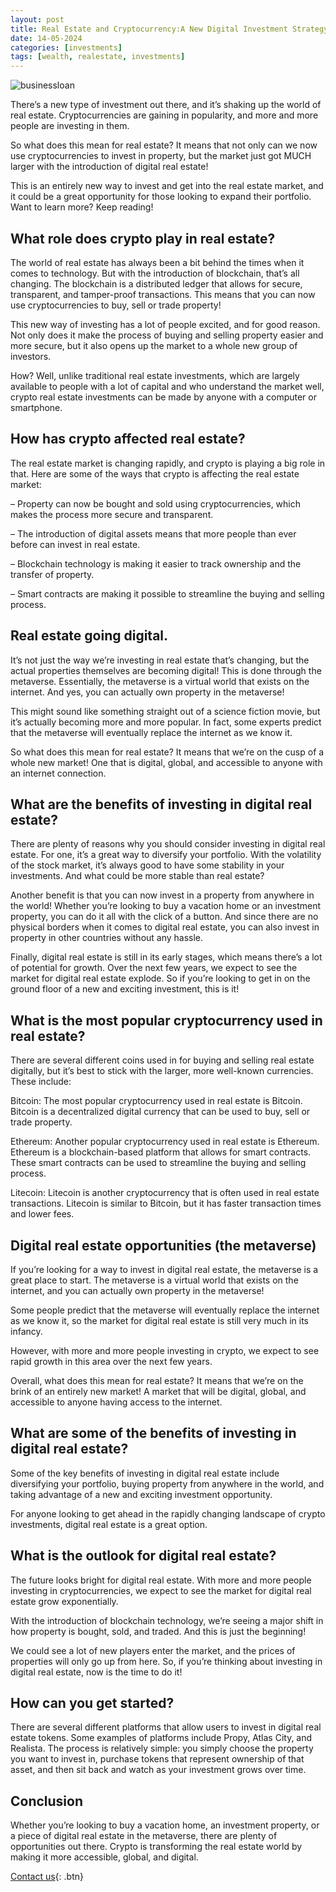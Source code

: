 ```yaml
---
layout: post
title: Real Estate and Cryptocurrency:A New Digital Investment Strategy
date: 14-05-2024
categories: [investments]
tags: [wealth, realestate, investments]
---
```


![businessloan](https://superblog.supercdn.cloud/site_cuid_clr64un7n466823mjbtfe8qff/images/bitcoin-motion-the-website-you-need-to-succeed-in-cryptocurrency-is-now-launched-1024x683-1715167620875-compressed.jpeg)

There’s a new type of investment out there, and it’s shaking up the world of real estate. Cryptocurrencies are gaining in popularity, and more and more people are investing in them.

So what does this mean for real estate? It means that not only can we now use cryptocurrencies to invest in property, but the market just got MUCH larger with the introduction of digital real estate!

This is an entirely new way to invest and get into the real estate market, and it could be a great opportunity for those looking to expand their portfolio. Want to learn more? Keep reading!

## What role does crypto play in real estate?
The world of real estate has always been a bit behind the times when it comes to technology. But with the introduction of blockchain, that’s all changing. The blockchain is a distributed ledger that allows for secure, transparent, and tamper-proof transactions. This means that you can now use cryptocurrencies to buy, sell or trade property!

This new way of investing has a lot of people excited, and for good reason. Not only does it make the process of buying and selling property easier and more secure, but it also opens up the market to a whole new group of investors.

How? Well, unlike traditional real estate investments, which are largely available to people with a lot of capital and who understand the market well, crypto real estate investments can be made by anyone with a computer or smartphone.

## How has crypto affected real estate?
The real estate market is changing rapidly, and crypto is playing a big role in that. Here are some of the ways that crypto is affecting the real estate market:

– Property can now be bought and sold using cryptocurrencies, which makes the process more secure and transparent.

– The introduction of digital assets means that more people than ever before can invest in real estate.

– Blockchain technology is making it easier to track ownership and the transfer of property.

– Smart contracts are making it possible to streamline the buying and selling process.

## Real estate going digital.
It’s not just the way we’re investing in real estate that’s changing, but the actual properties themselves are becoming digital! This is done through the metaverse. Essentially, the metaverse is a virtual world that exists on the internet. And yes, you can actually own property in the metaverse!

This might sound like something straight out of a science fiction movie, but it’s actually becoming more and more popular. In fact, some experts predict that the metaverse will eventually replace the internet as we know it.

So what does this mean for real estate? It means that we’re on the cusp of a whole new market! One that is digital, global, and accessible to anyone with an internet connection.

## What are the benefits of investing in digital real estate?
There are plenty of reasons why you should consider investing in digital real estate. For one, it’s a great way to diversify your portfolio. With the volatility of the stock market, it’s always good to have some stability in your investments. And what could be more stable than real estate?

Another benefit is that you can now invest in a property from anywhere in the world! Whether you’re looking to buy a vacation home or an investment property, you can do it all with the click of a button. And since there are no physical borders when it comes to digital real estate, you can also invest in property in other countries without any hassle.

Finally, digital real estate is still in its early stages, which means there’s a lot of potential for growth. Over the next few years, we expect to see the market for digital real estate explode. So if you’re looking to get in on the ground floor of a new and exciting investment, this is it!

## What is the most popular cryptocurrency used in real estate?
There are several different coins used in for buying and selling real estate digitally, but it’s best to stick with the larger, more well-known currencies. These include:

Bitcoin: The most popular cryptocurrency used in real estate is Bitcoin. Bitcoin is a decentralized digital currency that can be used to buy, sell or trade property.

Ethereum: Another popular cryptocurrency used in real estate is Ethereum. Ethereum is a blockchain-based platform that allows for smart contracts. These smart contracts can be used to streamline the buying and selling process.

Litecoin: Litecoin is another cryptocurrency that is often used in real estate transactions. Litecoin is similar to Bitcoin, but it has faster transaction times and lower fees.

## Digital real estate opportunities (the metaverse)
If you’re looking for a way to invest in digital real estate, the metaverse is a great place to start. The metaverse is a virtual world that exists on the internet, and you can actually own property in the metaverse!

Some people predict that the metaverse will eventually replace the internet as we know it, so the market for digital real estate is still very much in its infancy.

However, with more and more people investing in crypto, we expect to see rapid growth in this area over the next few years.

Overall, what does this mean for real estate? It means that we’re on the brink of an entirely new market! A market that will be digital, global, and accessible to anyone having access to the internet.

## What are some of the benefits of investing in digital real estate?
Some of the key benefits of investing in digital real estate include diversifying your portfolio, buying property from anywhere in the world, and taking advantage of a new and exciting investment opportunity.

For anyone looking to get ahead in the rapidly changing landscape of crypto investments, digital real estate is a great option.

## What is the outlook for digital real estate?
The future looks bright for digital real estate. With more and more people investing in cryptocurrencies, we expect to see the market for digital real estate grow exponentially.

With the introduction of blockchain technology, we’re seeing a major shift in how property is bought, sold, and traded. And this is just the beginning!

We could see a lot of new players enter the market, and the prices of properties will only go up from here. So, if you’re thinking about investing in digital real estate, now is the time to do it!

## How can you get started?
There are several different platforms that allow users to invest in digital real estate tokens. Some examples of platforms include Propy, Atlas City, and Realista. The process is relatively simple: you simply choose the property you want to invest in, purchase tokens that represent ownership of that asset, and then sit back and watch as your investment grows over time.

## Conclusion
Whether you’re looking to buy a vacation home, an investment property, or a piece of digital real estate in the metaverse, there are plenty of opportunities out there. Crypto is transforming the real estate world by making it more accessible, global, and digital.

[Contact us](https://theratefinder.ca/){: .btn}